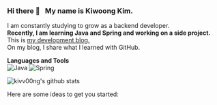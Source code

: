 ### Hi there 👋 &nbsp;&nbsp;My name is Kiwoong Kim.
I am constantly studying to grow as a backend developer.<br>
**Recently, I am learning Java and Spring and working on a side project.**<br>
This is [my development blog.](https://kimcaprio.tistory.com/)<br>
On my blog, I share what I learned with GitHub.<br>

**Languages and Tools**
</br>
![Java](https://img.shields.io/badge/java-%23ED8B00.svg?style=for-the-badge&logo=java&logoColor=white)
![Spring](https://img.shields.io/badge/spring-%236DB33F.svg?style=for-the-badge&logo=spring&logoColor=white)
<!-- ![Git](https://img.shields.io/badge/git-%23F05033.svg?style=for-the-badge&logo=git&logoColor=white)</br>
</br> -->


![kivv00ng's github stats](https://github-readme-stats.vercel.app/api?username=kivv00ng&show_icons=true)


Here are some ideas to get you started:
